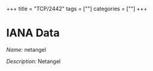 +++
title = "TCP/2442"
tags = [""]
categories = [""]
+++

# IANA Data

_Name:_ netangel

_Description:_ Netangel

